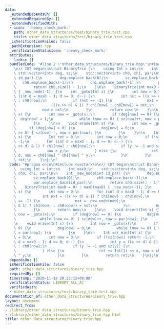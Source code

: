 ```yaml
---
data:
  _extendedDependsOn: []
  _extendedRequiredBy: []
  _extendedVerifiedWith:
  - icon: ':heavy_check_mark:'
    path: other_data_structures/test/binary_trie.test.cpp
    title: other_data_structures/test/binary_trie.test.cpp
  _isVerificationFailed: false
  _pathExtension: hpp
  _verificationStatusIcon: ':heavy_check_mark:'
  attributes:
    links: []
  bundledCode: "#line 2 \"other_data_structures/binary_trie.hpp\"\n#include <vector>\n\
    \n// CUT begin\nstruct BinaryTrie {\n    using Int = int;\n    int maxD;\n   \
    \ std::vector<int> deg, sz;\n    std::vector<int> ch0, ch1, par;\n\n    int _new_node(int\
    \ id_par) {\n        deg.emplace_back(0);\n        sz.emplace_back(0);\n     \
    \   ch0.emplace_back(-1);\n        ch1.emplace_back(-1);\n        par.emplace_back(id_par);\n\
    \        return ch0.size() - 1;\n    }\n\n    BinaryTrie(int maxD = 0) : maxD(maxD)\
    \ { _new_node(-1); }\n    int _goto(Int x) {\n        int now = 0;\n        for\
    \ (int d = maxD - 1; d >= 0; d--) {\n            int nxt = ((x >> d) & 1) ? ch1[now]\
    \ : ch0[now];\n            if (nxt == -1) {\n                nxt = _new_node(now);\n\
    \                (((x >> d) & 1) ? ch1[now] : ch0[now]) = nxt;\n            }\n\
    \            now = nxt;\n        }\n        return now;\n    }\n\n    void insert(Int\
    \ x) {\n        int now = _goto(x);\n        if (deg[now] == 0) {\n          \
    \  deg[now] = 1;\n            while (now >= 0) { sz[now]++, now = par[now]; }\n\
    \        }\n    }\n\n    void erase(Int x) {\n        int now = _goto(x);\n  \
    \      if (deg[now] > 0) {\n            deg[now] = 0;\n            while (now\
    \ >= 0) { sz[now]--, now = par[now]; }\n        }\n    }\n\n    Int xor_min(Int\
    \ x) {\n        Int ret = 0;\n        int now = 0;\n        if (!sz[now]) return\
    \ -1;\n        for (int d = maxD - 1; d >= 0; d--) {\n            int y = ((x\
    \ >> d) & 1) ? ch1[now] : ch0[now];\n            if (y != -1 and sz[y]) {\n  \
    \              now = y;\n            } else {\n                ret += Int(1) <<\
    \ d, now = ch0[now] ^ ch1[now] ^ y;\n            }\n        }\n        return\
    \ ret;\n    }\n};\n"
  code: "#pragma once\n#include <vector>\n\n// CUT begin\nstruct BinaryTrie {\n  \
    \  using Int = int;\n    int maxD;\n    std::vector<int> deg, sz;\n    std::vector<int>\
    \ ch0, ch1, par;\n\n    int _new_node(int id_par) {\n        deg.emplace_back(0);\n\
    \        sz.emplace_back(0);\n        ch0.emplace_back(-1);\n        ch1.emplace_back(-1);\n\
    \        par.emplace_back(id_par);\n        return ch0.size() - 1;\n    }\n\n\
    \    BinaryTrie(int maxD = 0) : maxD(maxD) { _new_node(-1); }\n    int _goto(Int\
    \ x) {\n        int now = 0;\n        for (int d = maxD - 1; d >= 0; d--) {\n\
    \            int nxt = ((x >> d) & 1) ? ch1[now] : ch0[now];\n            if (nxt\
    \ == -1) {\n                nxt = _new_node(now);\n                (((x >> d)\
    \ & 1) ? ch1[now] : ch0[now]) = nxt;\n            }\n            now = nxt;\n\
    \        }\n        return now;\n    }\n\n    void insert(Int x) {\n        int\
    \ now = _goto(x);\n        if (deg[now] == 0) {\n            deg[now] = 1;\n \
    \           while (now >= 0) { sz[now]++, now = par[now]; }\n        }\n    }\n\
    \n    void erase(Int x) {\n        int now = _goto(x);\n        if (deg[now] >\
    \ 0) {\n            deg[now] = 0;\n            while (now >= 0) { sz[now]--, now\
    \ = par[now]; }\n        }\n    }\n\n    Int xor_min(Int x) {\n        Int ret\
    \ = 0;\n        int now = 0;\n        if (!sz[now]) return -1;\n        for (int\
    \ d = maxD - 1; d >= 0; d--) {\n            int y = ((x >> d) & 1) ? ch1[now]\
    \ : ch0[now];\n            if (y != -1 and sz[y]) {\n                now = y;\n\
    \            } else {\n                ret += Int(1) << d, now = ch0[now] ^ ch1[now]\
    \ ^ y;\n            }\n        }\n        return ret;\n    }\n};\n"
  dependsOn: []
  isVerificationFile: false
  path: other_data_structures/binary_trie.hpp
  requiredBy: []
  timestamp: '2020-11-18 20:25:12+09:00'
  verificationStatus: LIBRARY_ALL_AC
  verifiedWith:
  - other_data_structures/test/binary_trie.test.cpp
documentation_of: other_data_structures/binary_trie.hpp
layout: document
redirect_from:
- /library/other_data_structures/binary_trie.hpp
- /library/other_data_structures/binary_trie.hpp.html
title: other_data_structures/binary_trie.hpp
---
```

